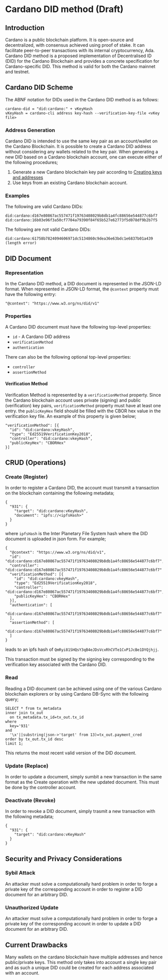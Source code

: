 # Cardano DID method (Draft)

## Introduction
Cardano is a public blockchain platform. It is open-source and decentralized, with consensus achieved using proof of stake. It can facilitate peer-to-peer transactions with its internal cryptocurrency, Ada. Cardano DID method is a proposed implementation of Decentralised ID (DID) for the Cardano Blockchain and provides a concrete specification for Cardano-specific DID. This method is valid for both the Cardano mainnet and testnet.

## Cardano DID Scheme
The ABNF notation for DIDs used in the Cardano DID method is as follows:

```
cardano-did = "did:cardano:" + vKeyHash
vKeyHash = cardano-cli address key-hash --verification-key-file <vKey file>
```

### Address Generation

Cardano DID is intended to use the same key pair as an account/wallet on the Cardano Blockchain. It is possible to create a Cardano DID address without considering any wallets related to the key pair. When generating a new DID based on a Cardano blockchain account, one can execute either of the following procedures;

1. Generate a new Cardano blockchain key pair according to [Creating keys and addresses](https://developers.cardano.org/docs/stake-pool-course/handbook/keys-addresses/)
2. Use keys from an existing Cardano blockchain account.

### Examples

The following are valid Cardano DIDs:

```
did:cardano:d167e80867ac557471f19763408029b8db1a4fc88656e544877c6bf7
did:cardano:16b03e96f3a50cf7704a79390f84f65b527e62773f5d078df9b2b7f5
```

The following are not valid Cardano DIDs:

```
did:cardano:61758b7824094606971dc5134860c9dea36e63bdc1e6837b01a439 (length error)
```

## DID Document

### Representation

In the Cardano DID method, a DID document is represented in the JSON-LD format. When represented in JSON-LD format, the `@context` property must have the following entry:

```
"@context": "https://www.w3.org/ns/did/v1"
```

### Properties

A Cardano DID document must have the following top-level properties:
* `id` - A Cardano DID address
* `verificationMethod`
* `authentication`

There can also be the following optional top-level properties:
* `controller`
* `assertionMethod`

#### Verification Method
Verification Method is represented by a `verificationMethod` property. Since the Cardano blockchain account uses private (signing) and public (verification) key pairs, `verificationMethod` property must have at least one entry. the `publicKeyHex` field should be filled with the CBOR hex value in the verification key file. An example of this property is given below;

```
"verificationMethod": [{
  "id": "did:cardano:vkeyHash",
  "type": "Ed25519VerificationKey2018",
  "controller": "did:cardano:vkeyHash",
  "publicKeyHex": "CBORHex"
}]
```

## CRUD (Operations)

### Create (Register)

In order to register a Cardano DID, the account must transmit a transaction on the blockchain containing the following metadata;

```
{
  "931": {
    "target": "did:cardano:vKeyHash",
    "document": "ipfs://<ipfsHash>"
  }
}
```

where `ipfsHash` is the Inter Planetary File System hash where the DID document is uploaded in json form. For example;
```
{
  "@context": "https://www.w3.org/ns/did/v1",
  "id": "did:cardano:d167e80867ac557471f19763408029b8db1a4fc88656e544877c6bf7",
  "controller": "did:cardano:d167e80867ac557471f19763408029b8db1a4fc88656e544877c6bf7"
  "verificationMethod": [{
    "id": "did:cardano:vkeyHash",
    "type": "Ed25519VerificationKey2018",
    "controller": "did:cardano:d167e80867ac557471f19763408029b8db1a4fc88656e544877c6bf7",
    "publicKeyHex": "CBORHex"
  }],
  "authentication": [
    "did:cardano:d167e80867ac557471f19763408029b8db1a4fc88656e544877c6bf7"
  ],
  "assertionMethod": [
    "did:cardano:d167e80867ac557471f19763408029b8db1a4fc88656e544877c6bf7"
  ]
}
```
leads to an ipfs hash of `QmRyi81SHQsY3qB4eJDsVcxRhCVTe1CvP1JcBe1DYQjhjj`.

This transaction must be signed by the signing key corresponding to the verification key associated with the Cardano DID.

### Read

Reading a DID document can be achieved using one of the various Cardano blockchain explorers or by using Cardano DB-Sync with the following query;

```
SELECT * from tx_metadata 
inner join tx_out 
  on tx_metadata.tx_id=tx_out.tx_id
where
  key='931'
and
  '\x'||substring(json->'target' from 13)=tx_out.payment_cred
order by tx_out.tx_id desc
limit 1;
```

This returns the most recent valid version of the DID document.

### Update (Replace)

In order to update a document, simply sumbit a new transaction in the same format as the Create operation with the new updated document. This must be done by the controller account.

### Deactivate (Revoke)

In order to revoke a DID document, simply trasmit a new transaction with the following metadata;

```
{
  "931": {
    "target": "did:cardano:vKeyHash"
  }
}
```

## Security and Privacy Considerations

### Sybil Attack
An attacker must solve a computationally hard problem in order to forge a private key of the corresponding account in order to register a DID document for an arbitrary DID.

### Unauthorized Update
An attacker must solve a computationally hard problem in order to forge a private key of the corresponding account in order to update a DID document for an arbitrary DID.


## Current Drawbacks
Many wallets on the cardano blockchain have multiple addresses and hence public/private keys. This method only takes into account a single key pair and as such a unique DID could be created for each address associated with an account.

